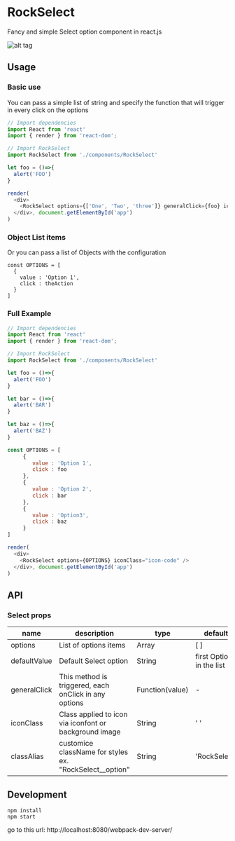 # RockSelect
Fancy and simple Select option component in react.js

![alt tag](https://cloud.githubusercontent.com/assets/9009074/14406640/ebc09c40-fe72-11e5-8779-6367af2a5d68.png)

## Usage
### Basic use

You can pass a simple list of string and specify the function that will trigger in every click on the options

```javascript
// Import dependencies
import React from 'react'
import { render } from 'react-dom';

// Import RockSelect
import RockSelect from './components/RockSelect'

let foo = ()=>{
  alert('FOO')
}

render(
  <div>
    <RockSelect options={['One', 'Two', 'three']} generalClick={foo} iconClass="icon-code" />
  </div>, document.getElementById('app')
)
```

### Object List items

Or you can pass a list of Objects with the configuration
```
const OPTIONS = [
  {
    value : 'Option 1',
    click : theAction
  }
]

```

### Full Example

```javascript
// Import dependencies
import React from 'react'
import { render } from 'react-dom';

// Import RockSelect
import RockSelect from './components/RockSelect'

let foo = ()=>{
  alert('FOO')
}

let bar = ()=>{
  alert('BAR')
}

let baz = ()=>{
  alert('BAZ')
}

const OPTIONS = [
     {
        value : 'Option 1',
        click : foo
     },
     {
        value : 'Option 2',
        click : bar
     },
     {
        value : 'Option3',
        click : baz
     }
]

render(
  <div>
    <RockSelect options={OPTIONS} iconClass="icon-code" />
  </div>, document.getElementById('app')
)
```


## API
### Select props

name | description | type | default
------------ | ---- | ------------- | --------------
options | List of options items | Array | [ ]
defaultValue | Default Select option | String | first Option in the list
generalClick | This method is triggered, each onClick in any options | Function(value) | -
iconClass | Class applied to icon via iconfont  or background image | String| ' '
classAlias | customice className for styles ex. "RockSelect__option" | String | 'RockSelect'

## Development

```
npm install
npm start
```
go to this url: http://localhost:8080/webpack-dev-server/
